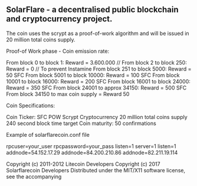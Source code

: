 SolarFlare - a decentralised public blockchain and cryptocurrency project.
-----------------------------------------------------------------


The coin uses the scrypt as a proof-of-work algorithm and will be issued in 20 million total coins supply.
 
Proof-of Work phase - Coin emission rate:
 
From block 0 to block 1: Reward = 3.600.000 // 
From block 2 to block 250: Reward = 0 // To prevent Instamine 
From block 251 to block 5000: Reward = 50 SFC
From block 5001 to block 10000:  Reward = 100 SFC
From block 10001 to block 16000: Reward = 200 SFC
From block 16001 to block 24000: Reward = 350 SFC
From block 24001 to approx 34150: Reward = 500 SFC
From block  34150 to max coin supply  = Reward 50

Coin Specifications:

Coin Ticker: SFC
POW Scrypt Cryptocurrency
20 million total coins supply
240 second block time target
Coin maturity: 50 confirmations

Example of solarflarecoin.conf file

rpcuser=your_user
rpcpassword=your_pass
listen=1
server=1
listen=1
addnode=54.152.17.29
addnode=84.200.210.86
addnode=82.211.19.114





Copyright (c) 2011-2012 Litecoin Developers
Copyright (c) 2017 Solarflarecoin Developers
Distributed under the MIT/X11 software license, see the accompanying

